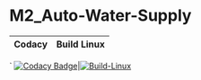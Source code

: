 # M2_Auto-Water-Supply

|Codacy| Build Linux|
| :---: | :---: |
`
[![Codacy Badge](https://app.codacy.com/project/badge/Grade/3840301ec3ae4bcea4b4e88e6f310b4b)](https://www.codacy.com/gh/ri7aad/M2_Auto-Water-Supply/dashboard?utm_source=github.com&amp;utm_medium=referral&amp;utm_content=ri7aad/M2_Auto-Water-Supply&amp;utm_campaign=Badge_Grade)|[![Build-Linux](https://github.com/ri7aad/M2_Auto-Water-Supply/actions/workflows/Build-linux.yml/badge.svg)](https://github.com/ri7aad/M2_Auto-Water-Supply/actions/workflows/Build-linux.yml)
